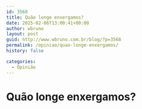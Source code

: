```yaml
---
id: 3568
title: Quão longe enxergamos?
date: 2025-02-06T13:00:41+00:00
author: wbruno
layout: post
guid: http://www.wbruno.com.br/blog/?p=3568
permalink: /opiniao/quao-longe-enxergamos/
history: false

categories:
  - Opinião
---
```


# Quão longe enxergamos?
